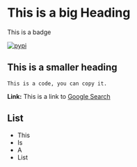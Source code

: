 # This is a big Heading

This is a badge

[![pypi](https://badge.fury.io/py/word2vec.svg)](https://pypi.org/project/word2vec/)

## This is a smaller heading

```
This is a code, you can copy it.
```

**Link:** This is a link to [Google Search](https://google.com)

## List

- This
- Is
- A
- List
